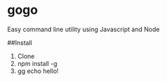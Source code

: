 # gogo
Easy command line utility using Javascript and Node

##Install
1. Clone
2. npm install -g
3. gg echo hello!
